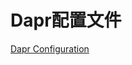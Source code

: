 # Dapr配置文件

[Dapr Configuration](https://docs.dapr.io/operations/configuration/configuration-overview/)